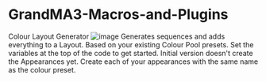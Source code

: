 # GrandMA3-Macros-and-Plugins

Colour Layout Generator
![image](https://github.com/user-attachments/assets/75a6cf3e-7438-4140-9718-f3270f2b8350)
Generates sequences and adds everything to a Layout. Based on your existing Colour Pool presets.
Set the variables at the top of the code to get started. Initial version doesn't create the Appearances yet. Create each of your appearances with the same name as the colour preset.
